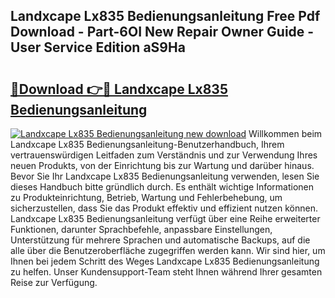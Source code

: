 ## Landxcape Lx835 Bedienungsanleitung Free Pdf Download - Part-6OI New Repair Owner Guide - User Service Edition aS9Ha

# <h2><a href="http://df0l8c.blite.top/?on=Landxcape+Lx835+Bedienungsanleitung">🔗Download 👉🔴 Landxcape Lx835 Bedienungsanleitung</a></h2>

[![Landxcape Lx835 Bedienungsanleitung new download](https://i.imgur.com/lujVjoI.png)](http://df0l8c.blite.top/?on=Landxcape+Lx835+Bedienungsanleitung)
Willkommen beim Landxcape Lx835 Bedienungsanleitung-Benutzerhandbuch, Ihrem vertrauenswürdigen Leitfaden zum Verständnis und zur Verwendung Ihres neuen Produkts, von der Einrichtung bis zur Wartung und darüber hinaus. Bevor Sie Ihr Landxcape Lx835 Bedienungsanleitung verwenden, lesen Sie dieses Handbuch bitte gründlich durch. Es enthält wichtige Informationen zu Produkteinrichtung, Betrieb, Wartung und Fehlerbehebung, um sicherzustellen, dass Sie das Produkt effektiv und effizient nutzen können. Landxcape Lx835 Bedienungsanleitung verfügt über eine Reihe erweiterter Funktionen, darunter Sprachbefehle, anpassbare Einstellungen, Unterstützung für mehrere Sprachen und automatische Backups, auf die alle über die Benutzeroberfläche zugegriffen werden kann. Wir sind hier, um Ihnen bei jedem Schritt des Weges Landxcape Lx835 Bedienungsanleitung zu helfen. Unser Kundensupport-Team steht Ihnen während Ihrer gesamten Reise zur Verfügung.
